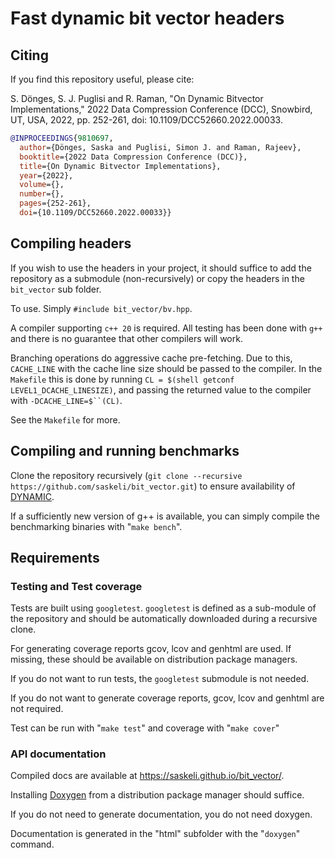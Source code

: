 # Fast dynamic bit vector headers

## Citing

If you find this repository useful, please cite:

S. Dönges, S. J. Puglisi and R. Raman, 
"On Dynamic Bitvector Implementations," 
2022 Data Compression Conference (DCC), 
Snowbird, UT, USA, 2022, pp. 252-261, doi: 10.1109/DCC52660.2022.00033.

```bib
@INPROCEEDINGS{9810697,
  author={Dönges, Saska and Puglisi, Simon J. and Raman, Rajeev},
  booktitle={2022 Data Compression Conference (DCC)}, 
  title={On Dynamic Bitvector Implementations}, 
  year={2022},
  volume={},
  number={},
  pages={252-261},
  doi={10.1109/DCC52660.2022.00033}}
```

## Compiling headers

If you wish to use the headers in your project, it should suffice to add the repository as a submodule (non-recursively) or copy the headers in the `bit_vector` sub folder.

To use. Simply `#include bit_vector/bv.hpp`.

A compiler supporting `c++ 20` is required. All testing has been done with `g++` and there is no guarantee that other compilers will work.

Branching operations do aggressive cache pre-fetching. Due to this, `CACHE_LINE` with the cache line size should be passed to the compiler. In the `Makefile` this is done by running `CL = $(shell getconf LEVEL1_DCACHE_LINESIZE)`, and passing the returned value to the compiler with `-DCACHE_LINE=$``(CL)`.

See the `Makefile` for more.

## Compiling and running benchmarks

Clone the repository recursively (`git clone --recursive https://github.com/saskeli/bit_vector.git`) to ensure availability of [DYNAMIC](https://github.com/xxsds/DYNAMIC).

If a sufficiently new version of g++ is available, you can simply compile the benchmarking binaries with "`make bench`".

## Requirements

### Testing and Test coverage

Tests are built using `googletest`. `googletest` is defined as a sub-module of the repository and should be automatically downloaded during a recursive clone.

For generating coverage reports gcov, lcov and genhtml are used. If missing, these should be available on distribution package managers.

If you do not want to run tests, the `googletest` submodule is not needed.

If you do not want to generate coverage reports, gcov, lcov and genhtml are not required.

Test can be run with "`make test`" and coverage with "`make cover`"

### API documentation

Compiled docs are available at https://saskeli.github.io/bit_vector/.

Installing [Doxygen](https://www.doxygen.nl/index.html) from a distribution package manager should suffice.

If you do not need to generate documentation, you do not need doxygen.

Documentation is generated in the "html" subfolder with the "`doxygen`" command.

